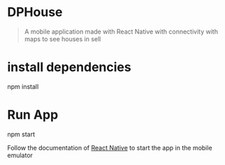 # DPHouse

> A mobile application made with React Native with connectivity with maps to see houses in sell

# install dependencies
npm install

# Run App
npm start

Follow the documentation of [React Native](https://facebook.github.io/react-native/) to start the app in the mobile emulator